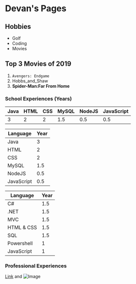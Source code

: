 
# **Devan's Pages**
## Hobbies
- Golf
- Coding
- Movies

## Top 3 Movies of 2019
1. `Avengers: Endgame`
2. Hobbs_and_Shaw
3. **Spider-Man:Far From Home**

### School Experiences (Years)

Java         | HTML        | CSS            | MySQL             | NodeJS     | JavaScript   
------------ | ------------- | ------------- | ------------- | ------------- | ------------- 
3 | 2 | 2  | 1.5 | 0.5 | 0.5 |

Language    | Year        
----------- | ----------- 
Java        | 3           
HTML        | 2           
CSS         | 2           
MySQL       | 1.5         
NodeJS      | 0.5         
JavaScript  | 0.5 

</td><td>

Language    | Year        
----------- | ----------- 
C#          | 1.5         
.NET        | 1.5         
MVC         | 1.5         
HTML & CSS  | 1.5         
SQL         | 1.5         
Powershell  | 1           
JavaScript  | 1 

</td></tr> </table>

        

### Professional Experiences

          


[Link](https://www.google.com/url?sa=i&source=images&cd=&ved=2ahUKEwiZp9awveLkAhV2FjQIHeB_AWsQjRx6BAgBEAQ&url=https%3A%2F%2Fwww.fandangonow.com%2Fdetails%2Fmovie%2Favengers-endgame-2019%2FMMVAF76018A477C2826A4EC8747C40B7BE27&psig=AOvVaw2SpLDBq3eZICbPkbJ34XgF&ust=1569174683838532) and ![Image](https://img01.mgo-images.com/image/thumbnail/v2/content/MMVAF76018A477C2826A4EC8747C40B7BE27.jpeg)
```

